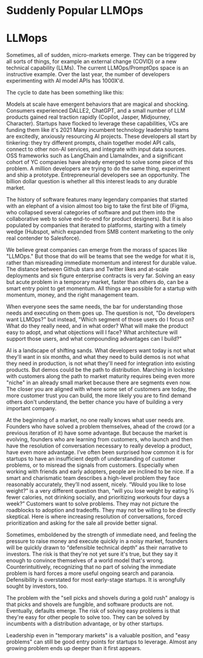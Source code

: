 # Suddenly Popular LLMOps

# LLMops

Sometimes, all of sudden, micro-markets emerge. They can be triggered by all sorts of things, for example an external change (COVID) or a new technical capability (LLMs). The current LLMOps/PromptOps space is an instructive example. Over the last year, the number of developers experimenting with AI model APIs has 1000X'd.

The cycle to date has been something like this:

Models at scale have emergent behaviors that are magical and shocking.
Consumers experienced DALLE2, ChatGPT, and a small number of LLM products gained real traction rapidly (Copilot, Jasper, Midjourney, Character).
Startups have flocked to leverage these capabilities, VCs are funding them like it's 2021
Many incumbent technology leadership teams are excitedly, anxiously resourcing AI projects.
These developers all start by tinkering: they try different prompts, chain together model API calls, connect to other non-AI services, and integrate with input data sources. OSS frameworks such as LangChain and LlamaIndex, and a significant cohort of YC companies have already emerged to solve some piece of this problem. A million developers are trying to do the same thing, experiment and ship a prototype. Entrepreneurial developers see an opportunity. The billion dollar question is whether all this interest leads to any durable market.

The history of software features many legendary companies that started with an elephant of a vision almost too big to take the first bite of (Figma, who collapsed several categories of software and put them into the collaborative web to solve end-to-end for product designers). But it is also populated by companies that iterated to platforms, starting with a timely wedge (Hubspot, which expanded from SMB content marketing to the only real contender to Salesforce).

We believe great companies can emerge from the morass of spaces like "LLMOps." But those that do will be teams that see the wedge for what it is, rather than misreading immediate momentum and interest for durable value. The distance between Github stars and Twitter likes and at-scale deployments and six figure enterprise contracts is very far. Solving an easy but acute problem in a temporary market, faster than others do, can be a smart entry point to get momentum. All things are possible for a startup with momentum, money, and the right management team.

When everyone sees the same needs, the bar for understanding those needs and executing on them goes up. The question is not, "Do developers want LLMOps?" but instead, "Which segment of those users do I focus on? What do they really need, and in what order? What will make the product easy to adopt, and what objections will I face? What architecture will support those users, and what compounding advantages can I build?"

AI is a landscape of shifting sands. What developers want today is not what they'll want in six months, and what they need to build demos is not what they need in production, is not what they'll need for integration into existing products. But demos could be the path to distribution. Marching in lockstep with customers along the path to market maturity requires being even more "niche" in an already small market because there are segments even now. The closer you are aligned with where some set of customers are today, the more customer trust you can build, the more likely you are to find demand others don't understand, the better chance you have of building a very important company.

At the beginning of a market, no one really knows what user needs are. Founders who have solved a problem themselves, ahead of the crowd (or a previous iteration of it) have some advantage. But because the market is evolving, founders who are learning from customers, who launch and then have the resolution of conversation necessary to really develop a product, have even more advantage. I’ve often been surprised how common it is for startups to have an insufficient depth of understanding of customer problems, or to misread the signals from customers. Especially when working with friends and early adopters, people are inclined to be nice. If a smart and charismatic team describes a high-level problem they face reasonably accurately, they’ll nod assent, nicely. “Would you like to lose weight?” is a very different question than, “will you lose weight by eating ⅓ fewer calories, not drinking socially, and prioritizing workouts four days a week?” Customers want to solve problems. They may not picture the roadblocks to adoption and tradeoffs. They may not be willing to be directly skeptical. Here is where increasing resolution of conversations, forced prioritization and asking for the sale all provide better signal.

Sometimes, emboldened by the strength of immediate need, and feeling the pressure to raise money and execute quickly in a noisy market, founders will be quickly drawn to “defensible technical depth” as their narrative to investors. The risk is that they're not yet sure it's true, but they say it enough to convince themselves of a world model that's wrong. Counterintuitively, recognizing that no part of solving the immediate problem is hard forces a more useful ongoing search and paranoia. Defensibility is overstated for most early-stage startups. It is wrongfully sought by investors, too.

The problem with the "sell picks and shovels during a gold rush" analogy is that picks and shovels are fungible, and software products are not. Eventually, defaults emerge. The risk of solving easy problems is that they're easy for other people to solve too. They can be solved by incumbents with a distribution advantage, or by other startups.

Leadership even in "temporary markets" is a valuable position, and "easy problems" can still be good entry points for startups to leverage. Almost any growing problem ends up deeper than it first appears.